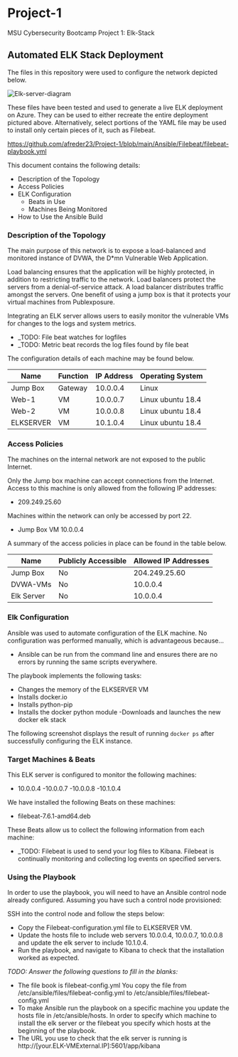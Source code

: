 # Project-1
MSU Cybersecurity Bootcamp Project 1: Elk-Stack
## Automated ELK Stack Deployment

The files in this repository were used to configure the network depicted below.

 
![Elk-server-diagram](https://user-images.githubusercontent.com/91635646/150630580-287c2607-bb85-4ed7-b3e8-ca2fa2b34ce8.png)

These files have been tested and used to generate a live ELK deployment on Azure. They can be used to either recreate the entire deployment pictured above. Alternatively, select portions of the YAML file may be used to install only certain pieces of it, such as Filebeat.

https://github.com/afreder23/Project-1/blob/main/Ansible/Filebeat/filebeat-playbook.yml  

This document contains the following details:
- Description of the Topology
- Access Policies
- ELK Configuration
  - Beats in Use
  - Machines Being Monitored
- How to Use the Ansible Build


### Description of the Topology

The main purpose of this network is to expose a load-balanced and monitored instance of DVWA, the D*mn Vulnerable Web Application.

Load balancing ensures that the application will be highly protected, in addition to restricting traffic to the network. 
  Load balancers protect the servers from a denial-of-service attack. A load balancer distributes traffic amongst the servers. One benefit of using a jump box is that it protects your virtual machines from Publexposure.                                                                                                                                         


Integrating an ELK server allows users to easily monitor the vulnerable VMs for changes to the logs and system metrics.
- _TODO: File beat watches for logfiles
- _TODO: Metric beat records the log files found by file beat

The configuration details of each machine may be found below.

| Name     | Function | IP Address | Operating System |
|----------|----------|------------|------------------|
| Jump Box | Gateway  | 10.0.0.4   | Linux            |
| Web-1    | VM       | 10.0.0.7   | Linux ubuntu 18.4|
| Web-2    | VM       | 10.0.0.8   | Linux ubuntu 18.4|
| ELKSERVER| VM       |  10.1.0.4  | Linux ubuntu 18.4|

### Access Policies

The machines on the internal network are not exposed to the public Internet. 

Only the Jump box machine can accept connections from the Internet. Access to this machine is only allowed from the following IP addresses:
- 209.249.25.60

Machines within the network can only be accessed by port 22.
- Jump Box VM 10.0.0.4

A summary of the access policies in place can be found in the table below.

| Name     | Publicly Accessible | Allowed IP Addresses |
|----------|---------------------|----------------------|
| Jump Box | No                  |204.249.25.60         |
| DVWA-VMs |     No              |   10.0.0.4           |
|Elk Server|       No            |     10.0.0.4         |

### Elk Configuration

Ansible was used to automate configuration of the ELK machine. No configuration was performed manually, which is advantageous because...
- Ansible can be run from the command line and ensures there are no errors by running the same scripts everywhere.

The playbook implements the following tasks:
- Changes the memory of the ELKSERVER VM
- Installs docker.io 
- Installs python-pip 
- Installs the docker python module 
-Downloads and launches the new docker elk stack

The following screenshot displays the result of running `docker ps` after successfully configuring the ELK instance.

 

### Target Machines & Beats
This ELK server is configured to monitor the following machines:
- 10.0.0.4 
-10.0.0.7 
-10.0.0.8 
-10.1.0.4

We have installed the following Beats on these machines:
- filebeat-7.6.1-amd64.deb

These Beats allow us to collect the following information from each machine:
- _TODO: Filebeat is used to send your log files to Kibana. Filebeat is continually monitoring and collecting log events on specified servers.

### Using the Playbook
In order to use the playbook, you will need to have an Ansible control node already configured. Assuming you have such a control node provisioned: 

SSH into the control node and follow the steps below:
- Copy the Filebeat-configuration.yml file to ELKSERVER VM.
- Update the hosts file to include web servers 10.0.0.4, 10.0.0.7, 10.0.0.8 and update the elk server to include 10.1.0.4.
- Run the playbook, and navigate to Kibana to check that the installation worked as expected.

_TODO: Answer the following questions to fill in the blanks:_
- The file book is filebeat-config.yml You copy the file from /etc/ansible/files/filebeat-config.yml to /etc/ansible/files/filebeat-config.yml 
- To make Ansible run the playbook on a specific machine you update the hosts file in /etc/ansible/hosts. In order to specify which machine to install the elk server or the filebeat you specify which hosts at the beginning of the playbook. 
- The URL you use to check that the elk server is running is http://[your.ELK-VMExternal.IP]:5601/app/kibana


